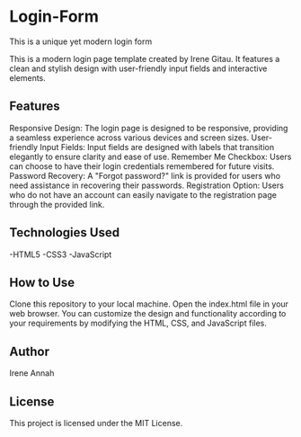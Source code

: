 # Login-Form
This is a unique yet modern login form

This is a modern login page template created by Irene Gitau. It features a clean and stylish design with user-friendly input fields and interactive elements.

## Features
Responsive Design: The login page is designed to be responsive, providing a seamless experience across various devices and screen sizes.
User-friendly Input Fields: Input fields are designed with labels that transition elegantly to ensure clarity and ease of use.
Remember Me Checkbox: Users can choose to have their login credentials remembered for future visits.
Password Recovery: A "Forgot password?" link is provided for users who need assistance in recovering their passwords.
Registration Option: Users who do not have an account can easily navigate to the registration page through the provided link.

## Technologies Used
-HTML5
-CSS3
-JavaScript


## How to Use
Clone this repository to your local machine.
Open the index.html file in your web browser.
You can customize the design and functionality according to your requirements by modifying the HTML, CSS, and JavaScript files.

## Author
Irene Annah

## License
This project is licensed under the MIT License. 
